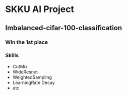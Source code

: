 # SKKU AI Project
## Imbalanced-cifar-100-classification
### Win the 1st place

### Skills
- CutMix
- WideResnet
- WeightedSampling
- LearningRate Decay
- etc
